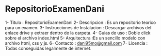 # RepositorioExamenDani
1- Titulo : RepositorioExamenDani
2- Descripcion : Es un repositorio teorico para un examen.
3- Instrucciones de Instalacion :  Descargar archivos del enlace drive y extraer dentro de la carpeta.
4- Guias de uso : Doble click sobre el archivo index.html
5- Arquitectura :Es un sencillo modelo con archivo html, css y js.
6- Contacto : dani95mo@gmail.com
7- Licencia : Todas conseguidas legalmente de internet.

